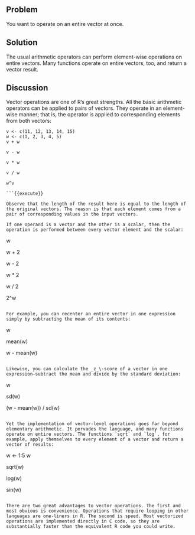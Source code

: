 ## Problem

You want to operate on an entire vector at once.

## Solution

The usual arithmetic operators can perform element-wise operations on entire vectors. Many functions operate on entire vectors, too, and return a vector result.

## Discussion

Vector operations are one of R’s great strengths. All the basic arithmetic operators can be applied to pairs of vectors. They operate in an element-wise manner; that is, the operator is applied to corresponding elements from both vectors:

```
v <- c(11, 12, 13, 14, 15)
w <- c(1, 2, 3, 4, 5)
v + w

v - w

v * w

v / w

w^v

```{{execute}}

Observe that the length of the result here is equal to the length of the original vectors. The reason is that each element comes from a pair of corresponding values in the input vectors.

If one operand is a vector and the other is a scalar, then the operation is performed between every vector element and the scalar:

```
w

w + 2

w - 2

w * 2

w / 2

2^w

```{{execute}}

For example, you can recenter an entire vector in one expression simply by subtracting the mean of its contents:

```
w

mean(w)

w - mean(w)

```{{execute}}

Likewise, you can calculate the _z_\-score of a vector in one expression—subtract the mean and divide by the standard deviation:

```
w

sd(w)

(w - mean(w)) / sd(w)

```{{execute}}

Yet the implementation of vector-level operations goes far beyond elementary arithmetic. It pervades the language, and many functions operate on entire vectors. The functions `sqrt` and `log`, for example, apply themselves to every element of a vector and return a vector of results:

```
w <- 1:5
w

sqrt(w)

log(w)

sin(w)

```{{execute}}

There are two great advantages to vector operations. The first and most obvious is convenience. Operations that require looping in other languages are one-liners in R. The second is speed. Most vectorized operations are implemented directly in C code, so they are substantially faster than the equivalent R code you could write.

